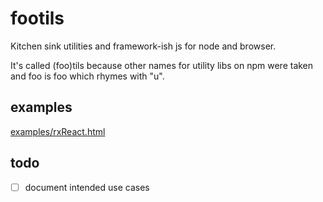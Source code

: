# footils
Kitchen sink utilities and framework-ish js for node and browser.

It's called (foo)tils because other names for utility libs on npm were taken and foo is foo which rhymes with "u".

## examples
[examples/rxReact.html](examples/rxReact.html)

## todo
- [ ] document intended use cases
